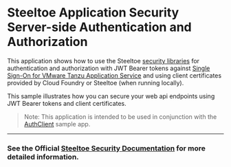 ﻿# Steeltoe Application Security Server-side Authentication and Authorization

This application shows how to use the Steeltoe [security libraries](https://docs.steeltoe.io/api/v3/security/) for authentication and authorization with JWT Bearer tokens against [Single Sign-On for VMware Tanzu Application Service](https://docs.vmware.com/en/Single-Sign-On-for-VMware-Tanzu-Application-Service) and using client certificates provided by Cloud Foundry or Steeltoe (when running locally).

This sample illustrates how you can secure your web api endpoints using JWT Bearer tokens and client certificates.

> Note: This application is intended to be used in conjunction with the [AuthClient](../AuthClient) sample app.

---
### See the Official [Steeltoe Security Documentation](https://docs.steeltoe.io/api/v3/security/) for more detailed information.
